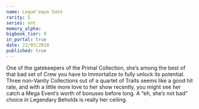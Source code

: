 ```yaml
---
name: Loque'eque Sato
rarity: 5
series: ent
memory_alpha:
bigbook_tier: 9
in_portal: true
date: 22/03/2018
published: true
---
```


One of the gatekeepers of the Primal Collection, she’s among the best of that bad set of Crew you have to Immortalize to fully unlock its potential. Three non-Vanity Collections out of a quartet of Traits seems like a good hit rate, and with a little more love to her show recently, you might see her catch a Mega Event’s worth of bonuses before long. A “eh, she’s not bad” choice in Legendary Beholds is really her ceiling.
